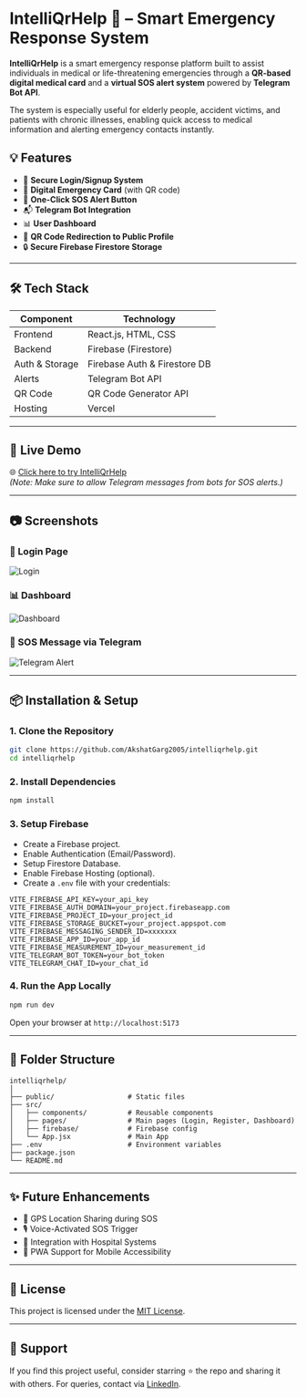# IntelliQrHelp 🚨 – Smart Emergency Response System

**IntelliQrHelp** is a smart emergency response platform built to assist individuals in medical or life-threatening emergencies through a **QR-based digital medical card** and a **virtual SOS alert system** powered by **Telegram Bot API**.  

The system is especially useful for elderly people, accident victims, and patients with chronic illnesses, enabling quick access to medical information and alerting emergency contacts instantly.

## 💡 Features

- 🔐 **Secure Login/Signup System**  
- 📄 **Digital Emergency Card** (with QR code)  
- 🚨 **One-Click SOS Alert Button**  
- 📬 **Telegram Bot Integration**  
- 📊 **User Dashboard**  
- 🔗 **QR Code Redirection to Public Profile**  
- 🔒 **Secure Firebase Firestore Storage**

---

## 🛠️ Tech Stack

| Component     | Technology            |
|---------------|------------------------|
| Frontend      | React.js, HTML, CSS    |
| Backend       | Firebase (Firestore)   |
| Auth & Storage| Firebase Auth & Firestore DB |
| Alerts        | Telegram Bot API       |
| QR Code       | QR Code Generator API  |
| Hosting       | Vercel                 |

---

## 🚀 Live Demo

🌐 [Click here to try IntelliQrHelp](https://intelliqrhelp.vercel.app)  
_(Note: Make sure to allow Telegram messages from bots for SOS alerts.)_

---

## 📷 Screenshots

### 🔐 Login Page  
![Login](./assets/screenshots/login.png)

### 📊 Dashboard  
![Dashboard](./assets/screenshots/dashboard.png)

### 🚨 SOS Message via Telegram  
![Telegram Alert](./assets/screenshots/telegram-alert.png)

---

## 📦 Installation & Setup

### 1. Clone the Repository

```bash
git clone https://github.com/AkshatGarg2005/intelliqrhelp.git
cd intelliqrhelp
````

### 2. Install Dependencies

```bash
npm install
```

### 3. Setup Firebase

* Create a Firebase project.
* Enable Authentication (Email/Password).
* Setup Firestore Database.
* Enable Firebase Hosting (optional).
* Create a `.env` file with your credentials:

```env
VITE_FIREBASE_API_KEY=your_api_key
VITE_FIREBASE_AUTH_DOMAIN=your_project.firebaseapp.com
VITE_FIREBASE_PROJECT_ID=your_project_id
VITE_FIREBASE_STORAGE_BUCKET=your_project.appspot.com
VITE_FIREBASE_MESSAGING_SENDER_ID=xxxxxxx
VITE_FIREBASE_APP_ID=your_app_id
VITE_FIREBASE_MEASUREMENT_ID=your_measurement_id
VITE_TELEGRAM_BOT_TOKEN=your_bot_token
VITE_TELEGRAM_CHAT_ID=your_chat_id
```

### 4. Run the App Locally

```bash
npm run dev
```

Open your browser at `http://localhost:5173`

---

## 🧪 Folder Structure

```
intelliqrhelp/
│
├── public/                  # Static files
├── src/
│   ├── components/          # Reusable components
│   ├── pages/               # Main pages (Login, Register, Dashboard)
│   ├── firebase/            # Firebase config
│   └── App.jsx              # Main App
├── .env                     # Environment variables
├── package.json
└── README.md
```

---

## ✨ Future Enhancements

* 📍 GPS Location Sharing during SOS
* 🎙️ Voice-Activated SOS Trigger
* 🏥 Integration with Hospital Systems
* 📱 PWA Support for Mobile Accessibility

---

## 📄 License

This project is licensed under the [MIT License](LICENSE).

---

## 🤝 Support

If you find this project useful, consider starring ⭐ the repo and sharing it with others.
For queries, contact via [LinkedIn](https://www.linkedin.com/in/akshat-garg-vitbhopal/).
